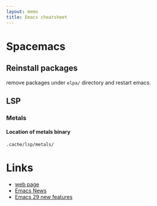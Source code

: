 ```yaml
---
layout: memo
title: Emacs cheatsheet
---
```


# Spacemacs
## Reinstall packages
remove packages under `elpa/` directory and restart emacs.

## LSP
### Metals
#### Location of metals binary
`.cache/lsp/metals/`

# Links
- [web page](https://www.gnu.org/software/emacs/)
- [Emacs News](https://emba.gnu.org/emacs/emacs/-/blob/master/etc/NEWS)
- [Emacs 29 new features](https://www.grugrut.net/posts/202211242303/)
